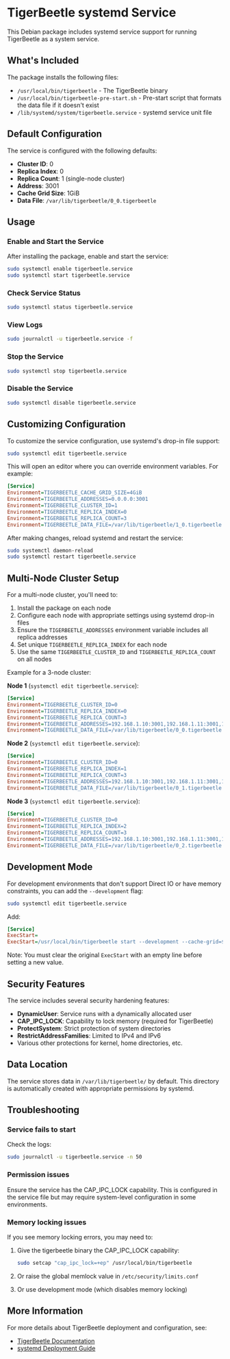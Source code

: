 # TigerBeetle systemd Service

This Debian package includes systemd service support for running TigerBeetle as a system service.

## What's Included

The package installs the following files:

- `/usr/local/bin/tigerbeetle` - The TigerBeetle binary
- `/usr/local/bin/tigerbeetle-pre-start.sh` - Pre-start script that formats the data file if it doesn't exist
- `/lib/systemd/system/tigerbeetle.service` - systemd service unit file

## Default Configuration

The service is configured with the following defaults:

- **Cluster ID**: 0
- **Replica Index**: 0
- **Replica Count**: 1 (single-node cluster)
- **Address**: 3001
- **Cache Grid Size**: 1GiB
- **Data File**: `/var/lib/tigerbeetle/0_0.tigerbeetle`

## Usage

### Enable and Start the Service

After installing the package, enable and start the service:

```bash
sudo systemctl enable tigerbeetle.service
sudo systemctl start tigerbeetle.service
```

### Check Service Status

```bash
sudo systemctl status tigerbeetle.service
```

### View Logs

```bash
sudo journalctl -u tigerbeetle.service -f
```

### Stop the Service

```bash
sudo systemctl stop tigerbeetle.service
```

### Disable the Service

```bash
sudo systemctl disable tigerbeetle.service
```

## Customizing Configuration

To customize the service configuration, use systemd's drop-in file support:

```bash
sudo systemctl edit tigerbeetle.service
```

This will open an editor where you can override environment variables. For example:

```ini
[Service]
Environment=TIGERBEETLE_CACHE_GRID_SIZE=4GiB
Environment=TIGERBEETLE_ADDRESSES=0.0.0.0:3001
Environment=TIGERBEETLE_CLUSTER_ID=1
Environment=TIGERBEETLE_REPLICA_INDEX=0
Environment=TIGERBEETLE_REPLICA_COUNT=3
Environment=TIGERBEETLE_DATA_FILE=/var/lib/tigerbeetle/1_0.tigerbeetle
```

After making changes, reload systemd and restart the service:

```bash
sudo systemctl daemon-reload
sudo systemctl restart tigerbeetle.service
```

## Multi-Node Cluster Setup

For a multi-node cluster, you'll need to:

1. Install the package on each node
2. Configure each node with appropriate settings using systemd drop-in files
3. Ensure the `TIGERBEETLE_ADDRESSES` environment variable includes all replica addresses
4. Set unique `TIGERBEETLE_REPLICA_INDEX` for each node
5. Use the same `TIGERBEETLE_CLUSTER_ID` and `TIGERBEETLE_REPLICA_COUNT` on all nodes

Example for a 3-node cluster:

**Node 1** (`systemctl edit tigerbeetle.service`):
```ini
[Service]
Environment=TIGERBEETLE_CLUSTER_ID=0
Environment=TIGERBEETLE_REPLICA_INDEX=0
Environment=TIGERBEETLE_REPLICA_COUNT=3
Environment=TIGERBEETLE_ADDRESSES=192.168.1.10:3001,192.168.1.11:3001,192.168.1.12:3001
Environment=TIGERBEETLE_DATA_FILE=/var/lib/tigerbeetle/0_0.tigerbeetle
```

**Node 2** (`systemctl edit tigerbeetle.service`):
```ini
[Service]
Environment=TIGERBEETLE_CLUSTER_ID=0
Environment=TIGERBEETLE_REPLICA_INDEX=1
Environment=TIGERBEETLE_REPLICA_COUNT=3
Environment=TIGERBEETLE_ADDRESSES=192.168.1.10:3001,192.168.1.11:3001,192.168.1.12:3001
Environment=TIGERBEETLE_DATA_FILE=/var/lib/tigerbeetle/0_1.tigerbeetle
```

**Node 3** (`systemctl edit tigerbeetle.service`):
```ini
[Service]
Environment=TIGERBEETLE_CLUSTER_ID=0
Environment=TIGERBEETLE_REPLICA_INDEX=2
Environment=TIGERBEETLE_REPLICA_COUNT=3
Environment=TIGERBEETLE_ADDRESSES=192.168.1.10:3001,192.168.1.11:3001,192.168.1.12:3001
Environment=TIGERBEETLE_DATA_FILE=/var/lib/tigerbeetle/0_2.tigerbeetle
```

## Development Mode

For development environments that don't support Direct IO or have memory constraints, you can add the `--development` flag:

```bash
sudo systemctl edit tigerbeetle.service
```

Add:
```ini
[Service]
ExecStart=
ExecStart=/usr/local/bin/tigerbeetle start --development --cache-grid=${TIGERBEETLE_CACHE_GRID_SIZE} --addresses=${TIGERBEETLE_ADDRESSES} ${TIGERBEETLE_DATA_FILE}
```

Note: You must clear the original `ExecStart` with an empty line before setting a new value.

## Security Features

The service includes several security hardening features:

- **DynamicUser**: Service runs with a dynamically allocated user
- **CAP_IPC_LOCK**: Capability to lock memory (required for TigerBeetle)
- **ProtectSystem**: Strict protection of system directories
- **RestrictAddressFamilies**: Limited to IPv4 and IPv6
- Various other protections for kernel, home directories, etc.

## Data Location

The service stores data in `/var/lib/tigerbeetle/` by default. This directory is automatically created with appropriate permissions by systemd.

## Troubleshooting

### Service fails to start

Check the logs:
```bash
sudo journalctl -u tigerbeetle.service -n 50
```

### Permission issues

Ensure the service has the CAP_IPC_LOCK capability. This is configured in the service file but may require system-level configuration in some environments.

### Memory locking issues

If you see memory locking errors, you may need to:

1. Give the tigerbeetle binary the CAP_IPC_LOCK capability:
   ```bash
   sudo setcap "cap_ipc_lock=+ep" /usr/local/bin/tigerbeetle
   ```

2. Or raise the global memlock value in `/etc/security/limits.conf`

3. Or use development mode (which disables memory locking)

## More Information

For more details about TigerBeetle deployment and configuration, see:
- [TigerBeetle Documentation](https://docs.tigerbeetle.com/)
- [systemd Deployment Guide](https://docs.tigerbeetle.com/operating/deploying/systemd/)

